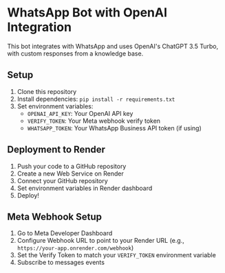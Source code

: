 # WhatsApp Bot with OpenAI Integration

This bot integrates with WhatsApp and uses OpenAI's ChatGPT 3.5 Turbo, with custom responses from a knowledge base.

## Setup

1. Clone this repository
2. Install dependencies: `pip install -r requirements.txt`
3. Set environment variables:
   - `OPENAI_API_KEY`: Your OpenAI API key
   - `VERIFY_TOKEN`: Your Meta webhook verify token
   - `WHATSAPP_TOKEN`: Your WhatsApp Business API token (if using)

## Deployment to Render

1. Push your code to a GitHub repository
2. Create a new Web Service on Render
3. Connect your GitHub repository
4. Set environment variables in Render dashboard
5. Deploy!

## Meta Webhook Setup

1. Go to Meta Developer Dashboard
2. Configure Webhook URL to point to your Render URL (e.g., `https://your-app.onrender.com/webhook`)
3. Set the Verify Token to match your `VERIFY_TOKEN` environment variable
4. Subscribe to messages events
